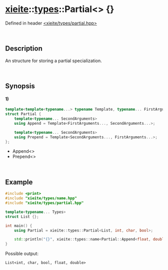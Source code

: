 # [xieite](../../xieite.md)\:\:[types](../../types.md)\:\:Partial\<\> \{\}
Defined in header [<xieite/types/partial.hpp>](../../../include/xieite/types/partial.hpp)

&nbsp;

## Description
An structure for storing a partial specialization.

&nbsp;

## Synopsis
#### 1)
```cpp
template<template<typename...> typename Template, typename... FirstArguments>
struct Partial {
    template<typename... SecondArguments>
    using Append = Template<FirstArguments..., SecondArguments...>;

    template<typename... SecondArguments>
    using Prepend = Template<SecondArguments..., FirstArguments...>;
};
```
- Append\<\>
- Prepend\<\>

&nbsp;

## Example
```cpp
#include <print>
#include "xieite/types/name.hpp"
#include "xieite/types/partial.hpp"

template<typename... Types>
struct List {};

int main() {
    using Partial = xieite::types::Partial<List, int, char, bool>;

    std::println("{}", xieite::types::name<Partial::Append<float, double>>);
}
```
Possible output:
```
List<int, char, bool, float, double>
```
